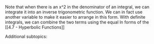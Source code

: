 Note that when there is an x^2 in the denominator of an integral, we can integrate it into an inverse trigonometric function. We can in fact use another variable to make it easier to arrange in this form. With definite integrals, we can combine the two terms using the equal ln forms of the [[4.7 - Hyperbolic Functions]]

Additional subtopics:
```folder-index-content
```